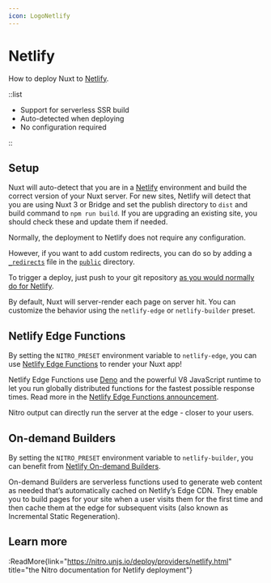 ```yaml
---
icon: LogoNetlify
---
```


# Netlify

How to deploy Nuxt to [Netlify](https://www.netlify.com/).

::list

- Support for serverless SSR build
- Auto-detected when deploying
- No configuration required

::

## Setup

Nuxt will auto-detect that you are in a [Netlify](https://www.netlify.com) environment and build the correct version of your Nuxt server. For new sites, Netlify will detect that you are using Nuxt 3 or Bridge and set the publish directory to `dist` and build command to `npm run build`. If you are upgrading an existing site, you should check these and update them if needed.

Normally, the deployment to Netlify does not require any configuration.

However, if you want to add custom redirects, you can do so by adding a [`_redirects`](https://docs.netlify.com/routing/redirects/#syntax-for-the-redirects-file) file in the [`public`](/guide/directory-structure/public) directory.

To trigger a deploy, just push to your git repository [as you would normally do for Netlify](https://docs.netlify.com/configure-builds/get-started/).

By default, Nuxt will server-render each page on server hit. You can customize the behavior using the `netlify-edge` or `netlify-builder` preset.

## Netlify Edge Functions

By setting the `NITRO_PRESET` environment variable to `netlify-edge`, you can use [Netlify Edge Functions](https://docs.netlify.com/netlify-labs/experimental-features/edge-functions/) to render your Nuxt app!

Netlify Edge Functions use [Deno](https://deno.land) and the powerful V8 JavaScript runtime to let you run globally distributed functions for the fastest possible response times. Read more in the [Netlify Edge Functions announcement](https://www.netlify.com/blog/announcing-serverless-compute-with-edge-functions).

Nitro output can directly run the server at the edge - closer to your users.

## On-demand Builders

By setting the `NITRO_PRESET` environment variable to `netlify-builder`, you can benefit from [Netlify On-demand Builders](https://docs.netlify.com/configure-builds/on-demand-builders/).

On-demand Builders are serverless functions used to generate web content as needed that’s automatically cached on Netlify’s Edge CDN. They enable you to build pages for your site when a user visits them for the first time and then cache them at the edge for subsequent visits (also known as Incremental Static Regeneration).

## Learn more

:ReadMore{link="https://nitro.unjs.io/deploy/providers/netlify.html" title="the Nitro documentation for Netlify deployment"}
